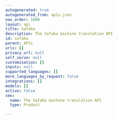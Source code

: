```yaml
---
autogenerated: true
autogenerated_from: apis.json
nav_order: 1000
layout: api
title: Safaba
description: The Safaba machine translation API
id: safaba
parent: APIs
urls: []
privacy_url: null
self_serve: null
customisation: []
inputs: null
supported_languages: []
more_languages_by_request: false
integrations: []
models: []
active: false
seo:
  name: The Safaba machine translation API
  type: Product

---
```


